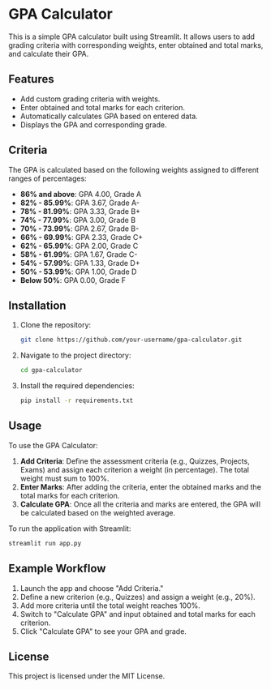 # GPA Calculator

This is a simple GPA calculator built using Streamlit. It allows users to add grading criteria with corresponding weights, enter obtained and total marks, and calculate their GPA.

## Features

- Add custom grading criteria with weights.
- Enter obtained and total marks for each criterion.
- Automatically calculates GPA based on entered data.
- Displays the GPA and corresponding grade.

## Criteria

The GPA is calculated based on the following weights assigned to different ranges of percentages:

- **86% and above**: GPA 4.00, Grade A
- **82% - 85.99%**: GPA 3.67, Grade A-
- **78% - 81.99%**: GPA 3.33, Grade B+
- **74% - 77.99%**: GPA 3.00, Grade B
- **70% - 73.99%**: GPA 2.67, Grade B-
- **66% - 69.99%**: GPA 2.33, Grade C+
- **62% - 65.99%**: GPA 2.00, Grade C
- **58% - 61.99%**: GPA 1.67, Grade C-
- **54% - 57.99%**: GPA 1.33, Grade D+
- **50% - 53.99%**: GPA 1.00, Grade D
- **Below 50%**: GPA 0.00, Grade F

## Installation

1. Clone the repository:

    ```bash
    git clone https://github.com/your-username/gpa-calculator.git
    ```

2. Navigate to the project directory:

    ```bash
    cd gpa-calculator
    ```

3. Install the required dependencies:

    ```bash
    pip install -r requirements.txt
    ```

## Usage

To use the GPA Calculator:

1. **Add Criteria**: Define the assessment criteria (e.g., Quizzes, Projects, Exams) and assign each criterion a weight (in percentage). The total weight must sum to 100%.
2. **Enter Marks**: After adding the criteria, enter the obtained marks and the total marks for each criterion.
3. **Calculate GPA**: Once all the criteria and marks are entered, the GPA will be calculated based on the weighted average.

To run the application with Streamlit:

```bash
streamlit run app.py
```

## Example Workflow
1. Launch the app and choose "Add Criteria."
2. Define a new criterion (e.g., Quizzes) and assign a weight (e.g., 20%).
3. Add more criteria until the total weight reaches 100%.
4. Switch to "Calculate GPA" and input obtained and total marks for each criterion.
5. Click "Calculate GPA" to see your GPA and grade.

## License
This project is licensed under the MIT License.